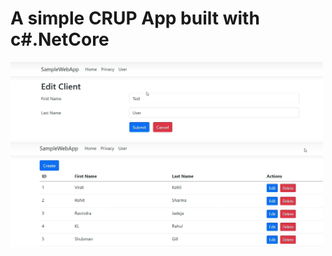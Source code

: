 # A simple CRUP App built with c#.NetCore

<img src="https://github.com/learn-c-sharp-dot-net/dot-net-crud-app/blob/main/Demo/Screenshot%202024-02-16%20222944.png" width="500">

<img src="https://github.com/learn-c-sharp-dot-net/dot-net-crud-app/blob/main/Demo/Screenshot%202024-02-16%20223014.png" width="500">



